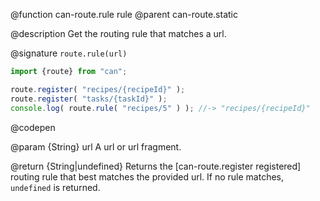 @function can-route.rule rule
@parent can-route.static

@description Get the routing rule that matches a url.

@signature `route.rule(url)`

  ```js
  import {route} from "can";
  
  route.register( "recipes/{recipeId}" );
  route.register( "tasks/{taskId}" );
  console.log( route.rule( "recipes/5" ) ); //-> "recipes/{recipeId}"
  ```
  @codepen

  @param {String} url A url or url fragment.

  @return {String|undefined} Returns the [can-route.register registered] routing rule
  that best matches the provided url.  If no rule matches, `undefined` is returned.
